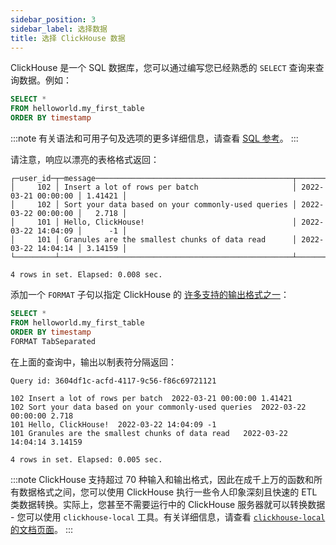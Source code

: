 ```yaml
---
sidebar_position: 3
sidebar_label: 选择数据
title: 选择 ClickHouse 数据
---
```


ClickHouse 是一个 SQL 数据库，您可以通过编写您已经熟悉的 `SELECT` 查询来查询数据。例如：

```sql
SELECT *
FROM helloworld.my_first_table
ORDER BY timestamp
```

:::note
有关语法和可用子句及选项的更多详细信息，请查看 [SQL 参考](../sql-reference/statements/select/index.md)。
:::

请注意，响应以漂亮的表格格式返回：

```response
┌─user_id─┬─message────────────────────────────────────────────┬───────────timestamp─┬──metric─┐
│     102 │ Insert a lot of rows per batch                     │ 2022-03-21 00:00:00 │ 1.41421 │
│     102 │ Sort your data based on your commonly-used queries │ 2022-03-22 00:00:00 │   2.718 │
│     101 │ Hello, ClickHouse!                                 │ 2022-03-22 14:04:09 │      -1 │
│     101 │ Granules are the smallest chunks of data read      │ 2022-03-22 14:04:14 │ 3.14159 │
└─────────┴────────────────────────────────────────────────────┴─────────────────────┴─────────┘

4 rows in set. Elapsed: 0.008 sec.
```

添加一个 `FORMAT` 子句以指定 ClickHouse 的 [许多支持的输出格式之一](../interfaces/formats.md)：
```sql
SELECT *
FROM helloworld.my_first_table
ORDER BY timestamp
FORMAT TabSeparated
```

在上面的查询中，输出以制表符分隔返回：

```response
Query id: 3604df1c-acfd-4117-9c56-f86c69721121

102 Insert a lot of rows per batch	2022-03-21 00:00:00	1.41421
102 Sort your data based on your commonly-used queries	2022-03-22 00:00:00	2.718
101 Hello, ClickHouse!	2022-03-22 14:04:09	-1
101 Granules are the smallest chunks of data read	2022-03-22 14:04:14	3.14159

4 rows in set. Elapsed: 0.005 sec.
```

:::note
ClickHouse 支持超过 70 种输入和输出格式，因此在成千上万的函数和所有数据格式之间，您可以使用 ClickHouse 执行一些令人印象深刻且快速的 ETL 类数据转换。实际上，您甚至不需要运行中的 ClickHouse 服务器就可以转换数据 - 您可以使用 `clickhouse-local` 工具。有关详细信息，请查看 [`clickhouse-local` 的文档页面](../operations/utilities/clickhouse-local.md)。
:::
